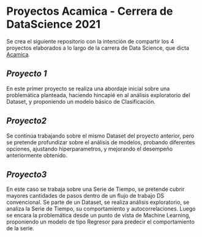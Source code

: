 # Proyectos Acamica - Cerrera de DataScience 2021
Se crea el siguiente repositorio con la intención de compartir los 4 proyectos elaborados a lo largo de la carrera de Data Science, que dicta [Acamica](https://www.acamica.com/).

## *Proyecto 1*
En este primer proyecto se realiza una abordaje inicial sobre una problemática planteada, haciendo hincapié en al análisis exploratorio del Dataset, y proponiendo un modelo básico de Clasificación.

## *Proyecto2*
Se continúa trabajando sobre el mismo Dataset del proyecto anterior, pero se pretende profundizar sobre el análisis de modelos, probando diferentes opciones, ajustando hiperparametros, y mejorando el desempeño anteriormente obtenido.

## *Proyecto3*
En este caso se trabaja sobre una Serie de Tiempo, se pretende cubrir mayores cantidades de pasos dentro de un flujo de trabajo DS convencional.
Se parte de un Dataset, se realiza análisis exploratorio, se analiza la Serie de Tiempo, su comportamiento y autocorrelaciones. Luego se encara la problemática desde un punto de vista de Machine Learning, proponiendo un modelo de tipo Regresor para predecir el comportamiento de la serie.
